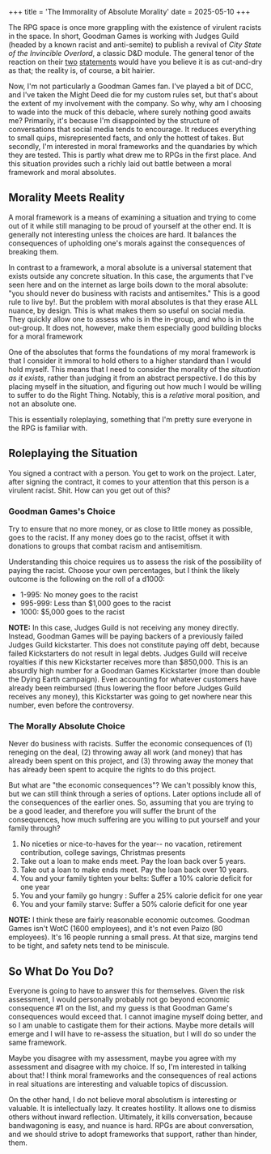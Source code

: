 +++
title = 'The Immorality of Absolute Morality'
date = 2025-05-10
+++

The RPG space is once more grappling with the existence of virulent racists in the space. In short, Goodman Games is
working with Judges Guild (headed by a known racist and anti-semite) to publish a revival of *City State of the
Invincible Overlord*, a classic D&D module. The general tenor of the reaction on
their [two](https://bsky.app/profile/goodmangames.bsky.social/post/3lookicwshk2j) [statements](https://bsky.app/profile/goodmangames.bsky.social/post/3lor64py4wc24)
would have you believe it is as
cut-and-dry as that; the reality is, of course, a bit hairier.

Now, I'm not particularly a Goodman Games fan. I've played a bit of DCC, and I've taken the Might Deed die for my custom
rules set, but that's about the extent of my involvement with the company. So why, why am I choosing to wade into the
muck of this debacle, where surely nothing good awaits me?
Primarily, it's because I'm disappointed by the structure of conversations that social media tends to encourage. It
reduces everything to small quips, misrepresented facts, and only the hottest of takes. But secondly, I'm interested in
moral frameworks and the
quandaries by which they are tested. This is partly what drew me to RPGs in the first place. And this situation provides
such a richly laid out battle between a moral framework and moral absolutes.

## Morality Meets Reality

A moral framework is a means of examining a situation and trying to come out of it while still managing to be proud of
yourself at the other end. It is generally not interesting unless the choices are hard. It balances the consequences of
upholding one's morals against the consequences of breaking them.

In contrast to a framework, a moral absolute is a universal statement that exists outside any concrete situation. In
this case, the arguments
that I've seen here and on the internet as large boils down to the moral absolute: "you should never do business with
racists and antisemites." This is a good rule to live by!.
But the problem with moral absolutes is that they erase ALL nuance, by design. This is what makes them so useful on
social media. They quickly allow one to assess who is in the in-group, and who is in the out-group. It does not,
however, make them especially good building blocks for a moral framework

One of the absolutes that forms the foundations of my moral framework is that I consider it immoral to hold others to a
higher standard than I would hold myself. This means that I need to consider the morality of the *situation as it
exists*, rather than judging it from an abstract perspective. I do this by placing myself in the situation, and figuring
out how much I would be willing to suffer to do the Right Thing. Notably, this is a *relative* moral position, and not
an absolute one.

This is essentially roleplaying, something that I'm pretty sure everyone in the RPG is familiar with.

## Roleplaying the Situation

You signed a contract with a person. You get to work on the project. Later, after signing the contract, it comes to your
attention that this person is a virulent racist. Shit. How can you get out of this?

### Goodman Games's Choice

Try to ensure that no more money, or as close to little money as possible, goes to the racist. If any money does go to
the racist, offset it with donations to groups that combat racism and antisemitism.

Understanding this choice requires us to assess the risk of the possibility of paying the racist. Choose your own
percentages, but I think the likely outcome is the following on the roll of a d1000:

* 1-995: No money goes to the racist
* 995-999: Less than $1,000 goes to the racist
* 1000: $5,000 goes to the racist

**NOTE:** In this case, Judges Guild is not receiving any money directly. Instead, Goodman Games will be paying backers
of a
previously failed Judges Guild kickstarter. This does not constitute paying off debt, because failed Kickstarters do not
result in legal debts. Judges Guild will receive royalties if this new Kickstarter receives more than $850,000. This is
an absurdly high number for a Goodman Games Kickstarter (more than double the Dying Earth campaign). Even accounting for
whatever customers have already been reimbursed (thus lowering the floor before Judges Guild receives any money), this
Kickstarter was going to get nowhere near this number, even before the controversy.

### The Morally Absolute Choice

Never do business with racists. Suffer the economic consequences of (1) reneging on the deal, (2) throwing away all
work (and money) that has already
been spent on this project, and (3) throwing away the money that has already been spent to acquire the rights to do this
project.

But what are "the economic consequences"? We can't possibly know this, but we can still think through a series of
options. Later options include all of the consequences of the earlier ones. So, assuming that you are trying to be a
good leader, and therefore you will suffer the brunt of the consequences, how much suffering are you willing to put
yourself and your family through?

1. No niceties or nice-to-haves for the year-- no vacation, retirement contribution, college savings, Christmas presents
2. Take out a loan to make ends meet. Pay the loan back over 5 years.
3. Take out a loan to make ends meet. Pay the loan back over 10 years.
4. You and your family tighten your belts: Suffer a 10% calorie deficit for one year
5. You and your family go hungry : Suffer a 25% calorie deficit for one year
6. You and your family starve: Suffer a 50% calorie deficit for one year

**NOTE:** I think these are fairly reasonable economic outcomes. Goodman Games isn't WotC (1600 employees), and it's not
even
Paizo (80 employees). It's 16 people running a small press. At that size, margins tend to be tight, and safety nets tend
to be miniscule.

## So What Do You Do?

Everyone is going to have to answer this for themselves. Given the risk assessment, I would personally probably not go
beyond economic consequence #1 on the
list, and my guess is that Goodman Game's consequences would exceed that. I cannot imagine myself doing better, and so I
am unable to castigate them for their
actions. Maybe more details will emerge and I will have to re-assess the situation, but I will do so under the same
framework.

Maybe you disagree with my assessment, maybe you agree with my assessment and disagree with my choice. If so, I'm
interested in talking about that! I think moral frameworks and the consequences of real actions in real situations are
interesting and valuable topics of discussion.

On the other hand, I do not believe moral absolutism is interesting or valuable. It is intellectually lazy. It creates
hostility. It allows one to dismiss others without inward reflection. Ultimately, it kills conversation, because
bandwagoning is easy, and nuance is hard. RPGs are about conversation, and we should strive to adopt frameworks that
support, rather than hinder, them.
